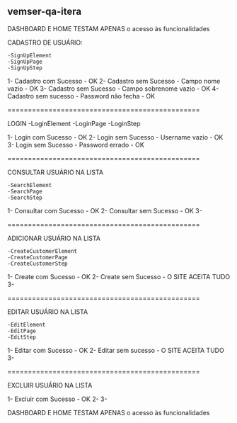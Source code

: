 ## vemser-qa-itera

DASHBOARD E HOME TESTAM APENAS o acesso às funcionalidades

CADASTRO DE USUÁRIO:
	
	-SignUpElement
	-SignUpPage
	-SignUpStep

1- Cadastro com Sucesso - OK
2- Cadastro sem Sucesso - Campo nome vazio - OK
3- Cadastro sem Sucesso - Campo sobrenome vazio - OK
4- Cadastro sem sucesso - Password não fecha - OK

===============================================

LOGIN
	-LoginElement
	-LoginPage
	-LoginStep

1- Login com Sucesso - OK
2- Login sem Sucesso - Username vazio - OK
3- Login sem Sucesso - Password errado - OK

===============================================


CONSULTAR USUÁRIO NA LISTA

	-SearchElement
	-SearchPage
	-SearchStep

1- Consultar com Sucesso - OK
2- Consultar sem Sucesso - OK
3-

===============================================

ADICIONAR USUÁRIO NA LISTA

	-CreateCustomerElement
	-CreateCustomerPage
	-CreateCustomerStep

1- Create com Sucesso - OK
2- Create sem Sucesso - O SITE ACEITA TUDO
3-

===============================================

EDITAR USUÁRIO NA LISTA

	-EditElement
	-EditPage
	-EditStep

1- Editar com Sucesso - OK 
2- Editar sem sucesso - O SITE ACEITA TUDO
3-

===============================================


EXCLUIR USUÁRIO NA LISTA

1- Excluir com Sucesso - OK
2-
3-


DASHBOARD E HOME TESTAM APENAS o acesso às funcionalidades
